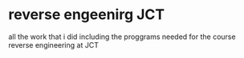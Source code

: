 # reverse engeenirg JCT
 all the work that i did including the proggrams needed for the course reverse engineering at JCT
